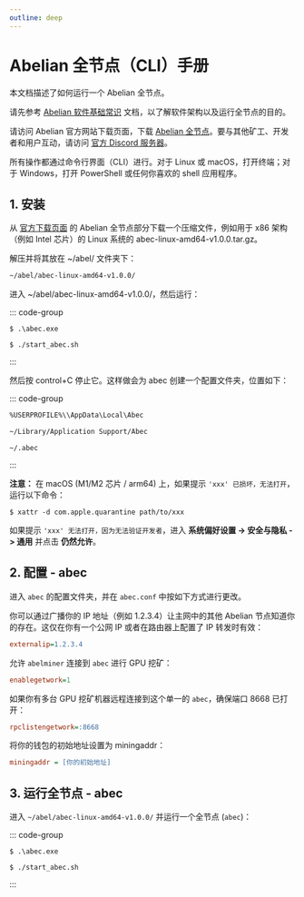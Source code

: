 ```yaml
---
outline: deep
---
```


# Abelian 全节点（CLI）手册

本文档描述了如何运行一个 Abelian 全节点。

请先参考 [Abelian 软件基础常识](/zh/guide/) 文档，以了解软件架构以及运行全节点的目的。

请访问 Abelian 官方网站下载页面，下载 [Abelian 全节点](/zh/downloads/latest#abelian-全节点)。要与其他矿工、开发者和用户互动，请访问 [官方 Discord 服务器](https://discord.com/invite/5rrDxP29hx)。

所有操作都通过命令行界面（CLI）进行。对于 Linux 或 macOS，打开终端；对于 Windows，打开 PowerShell 或任何你喜欢的 shell 应用程序。

## 1. 安装

从 [官方下载页面](/zh/downloads/latest#abelian-全节点) 的 Abelian 全节点部分下载一个压缩文件，例如用于 x86 架构（例如 Intel 芯片）的 Linux 系统的 abec-linux-amd64-v1.0.0.tar.gz。

解压并将其放在 ~/abel/ 文件夹下：

```txt
~/abel/abec-linux-amd64-v1.0.0/
```

进入 ~/abel/abec-linux-amd64-v1.0.0/，然后运行：

::: code-group
```shell [Windows]
$ .\abec.exe
```
```shell [macOS 和 Linux]
$ ./start_abec.sh
```
:::

然后按 control+C 停止它。这样做会为 abec 创建一个配置文件夹，位置如下：

::: code-group
```txt [Windows]
%USERPROFILE%\\AppData\Local\Abec
```
```txt [macOS]
~/Library/Application Support/Abec
```
```text [Linux]
~/.abec
```
:::

**注意：** 在 macOS (M1/M2 芯片 / arm64) 上，如果提示 `'xxx' 已损坏，无法打开`，运行以下命令：

```shell
$ xattr -d com.apple.quarantine path/to/xxx
```

如果提示 `'xxx' 无法打开，因为无法验证开发者`，进入 **系统偏好设置 -> 安全与隐私 -> 通用** 并点击 **仍然允许**。

## 2. 配置 - abec

进入 `abec` 的配置文件夹，并在 `abec.conf` 中按如下方式进行更改。

你可以通过广播你的 IP 地址（例如 1.2.3.4）让主网中的其他 Abelian 节点知道你的存在。这仅在你有一个公网 IP 或者在路由器上配置了 IP 转发时有效：

```ini
externalip=1.2.3.4
```

允许 `abelminer` 连接到 `abec` 进行 GPU 挖矿：

```ini
enablegetwork=1
```

如果你有多台 GPU 挖矿机器远程连接到这个单一的 `abec`，确保端口 8668 已打开：

```ini
rpclistengetwork=:8668
```

将你的钱包的初始地址设置为 miningaddr：

```ini
miningaddr = [你的初始地址]
```

## 3. 运行全节点 - abec

进入 `~/abel/abec-linux-amd64-v1.0.0/` 并运行一个全节点 (`abec`)：

::: code-group
```shell [Windows]
$ .\abec.exe
```
```shell [macOS and Linux]
$ ./start_abec.sh
```
:::